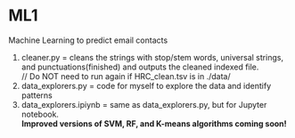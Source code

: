 # ML1
Machine Learning to predict email contacts <br />

1) cleaner.py = cleans the strings with stop/stem words, universal strings, and punctuations(finished) and outputs the cleaned indexed file. <br />
   // Do NOT need to run again if HRC_clean.tsv is in ./data/ <br />
2) data_explorers.py = code for myself to explore the data and identify patterns <br />
3) data_explorers.ipiynb = same as data_explorers.py, but for Jupyter notebook. <br />
**Improved versions of SVM, RF, and K-means algorithms coming soon!**
